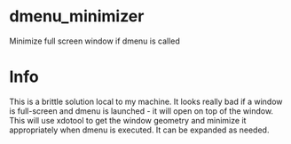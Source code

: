 # dmenu_minimizer
Minimize full screen window if dmenu is called

# Info
This is a brittle solution local to my machine. It looks really bad if a window is full-screen and dmenu is launched - it will open on top of the window. This will use xdotool to get the window geometry and minimize it appropriately when dmenu is executed. It can be expanded as needed.
